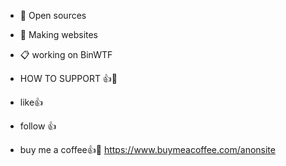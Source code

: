 


- 🌠 Open sources 
- 🌌 Making websites 
- 📋 working on BinWTF                                     




- HOW TO SUPPORT 👍🌌
- like👍
- follow 👍
- buy me a coffee👍🌠
https://www.buymeacoffee.com/anonsite


